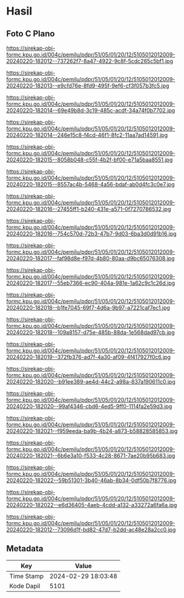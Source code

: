 # Hasil

## Foto C Plano

https://sirekap-obj-formc.kpu.go.id/004c/pemilu/pdpr/51/05/01/20/12/5105012012009-20240220-182012--737262f7-8a47-4922-9c8f-5cdc265c5bf1.jpg

https://sirekap-obj-formc.kpu.go.id/004c/pemilu/pdpr/51/05/01/20/12/5105012012009-20240220-182013--e9cfd76e-8fd9-495f-9ef6-cf3f057b3fc5.jpg

https://sirekap-obj-formc.kpu.go.id/004c/pemilu/pdpr/51/05/01/20/12/5105012012009-20240220-182014--69e49b8d-3c19-485c-acdf-34a74f0b7702.jpg

https://sirekap-obj-formc.kpu.go.id/004c/pemilu/pdpr/51/05/01/20/12/5105012012009-20240220-182014--246e15c8-f4cd-46f1-8fc2-11aa7ad14591.jpg

https://sirekap-obj-formc.kpu.go.id/004c/pemilu/pdpr/51/05/01/20/12/5105012012009-20240220-182015--8058b048-c55f-4b2f-bf00-e71a5baa8551.jpg

https://sirekap-obj-formc.kpu.go.id/004c/pemilu/pdpr/51/05/01/20/12/5105012012009-20240220-182015--8557ac4b-5468-4a56-bdaf-ab0d4fc3c0e7.jpg

https://sirekap-obj-formc.kpu.go.id/004c/pemilu/pdpr/51/05/01/20/12/5105012012009-20240220-182016--27455ff1-b240-431e-a571-0f7270786532.jpg

https://sirekap-obj-formc.kpu.go.id/004c/pemilu/pdpr/51/05/01/20/12/5105012012009-20240220-182016--754c570d-72b3-47b7-9d03-6ba3d0d91b16.jpg

https://sirekap-obj-formc.kpu.go.id/004c/pemilu/pdpr/51/05/01/20/12/5105012012009-20240220-182017--faf98d8e-f97d-4b80-80aa-d9bc65076308.jpg

https://sirekap-obj-formc.kpu.go.id/004c/pemilu/pdpr/51/05/01/20/12/5105012012009-20240220-182017--55eb7366-ec90-404a-981e-1a62c9c1c26d.jpg

https://sirekap-obj-formc.kpu.go.id/004c/pemilu/pdpr/51/05/01/20/12/5105012012009-20240220-182018--b1fe7045-69f7-4d6a-9b97-a7221caf7ec1.jpg

https://sirekap-obj-formc.kpu.go.id/004c/pemilu/pdpr/51/05/01/20/12/5105012012009-20240220-182018--109a8157-d75e-485b-88da-1e568dad97cb.jpg

https://sirekap-obj-formc.kpu.go.id/004c/pemilu/pdpr/51/05/01/20/12/5105012012009-20240220-182019--372fb376-ad7f-4a30-af09-4f417927f0c6.jpg

https://sirekap-obj-formc.kpu.go.id/004c/pemilu/pdpr/51/05/01/20/12/5105012012009-20240220-182020--b91ee389-ae4d-44c2-a98a-837a190611c0.jpg

https://sirekap-obj-formc.kpu.go.id/004c/pemilu/pdpr/51/05/01/20/12/5105012012009-20240220-182020--99af4346-cbd6-4ed5-9ff0-1114fa2e59d3.jpg

https://sirekap-obj-formc.kpu.go.id/004c/pemilu/pdpr/51/05/01/20/12/5105012012009-20240220-182021--f959eeda-ba9b-4b24-a873-b58828585853.jpg

https://sirekap-obj-formc.kpu.go.id/004c/pemilu/pdpr/51/05/01/20/12/5105012012009-20240220-182021--6b6e3a10-f533-4c28-8671-7ae20b95b683.jpg

https://sirekap-obj-formc.kpu.go.id/004c/pemilu/pdpr/51/05/01/20/12/5105012012009-20240220-182022--59b51301-3b40-46ab-8b34-0df50b7f8776.jpg

https://sirekap-obj-formc.kpu.go.id/004c/pemilu/pdpr/51/05/01/20/12/5105012012009-20240220-182022--e6d36405-4aeb-4cdd-a132-a33272a6fa6a.jpg

https://sirekap-obj-formc.kpu.go.id/004c/pemilu/pdpr/51/05/01/20/12/5105012012009-20240220-182012--73096d1f-bd82-47d7-b2dd-ac48e28a2cc0.jpg


## Metadata

| Key        | Value               |
| ---------- | ------------------- |
| Time Stamp | 2024-02-29 18:03:48 |
| Kode Dapil | 5101                |



